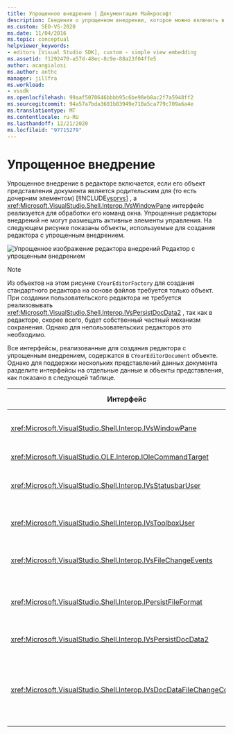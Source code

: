 ```yaml
---
title: Упрощенное внедрение | Документация Майкрософт
description: Сведения о упрощенном внедрении, которое можно включить в редакторе, если его объект представления документа является дочерним по отношению к Visual Studio.
ms.custom: SEO-VS-2020
ms.date: 11/04/2016
ms.topic: conceptual
helpviewer_keywords:
- editors [Visual Studio SDK], custom - simple view embedding
ms.assetid: f1292478-a57d-48ec-8c9e-88a23f04ffe5
author: acangialosi
ms.author: anthc
manager: jillfra
ms.workload:
- vssdk
ms.openlocfilehash: 99aaf5070646bbbb95c6be98eb8ac2f7a5948ff2
ms.sourcegitcommit: 94a57a7bda3601b83949e710a5ca779c709a6a4e
ms.translationtype: MT
ms.contentlocale: ru-RU
ms.lasthandoff: 12/21/2020
ms.locfileid: "97715279"
---
```

# <a name="simplified-embedding"></a>Упрощенное внедрение
Упрощенное внедрение в редакторе включается, если его объект представления документа является родительским для (то есть дочерним элементом) [!INCLUDE[vsprvs](../code-quality/includes/vsprvs_md.md)] , а <xref:Microsoft.VisualStudio.Shell.Interop.IVsWindowPane> интерфейс реализуется для обработки его команд окна. Упрощенные редакторы внедрений не могут размещать активные элементы управления. На следующем рисунке показаны объекты, используемые для создания редактора с упрощенным внедрением.

 ![Упрощенное изображение редактора внедрений](../extensibility/media/vssimplifiedembeddingeditor.gif "вссимплифиедембеддинжедитор") Редактор с упрощенным внедрением

> [!NOTE]
> Из объектов на этом рисунке `CYourEditorFactory` для создания стандартного редактора на основе файлов требуется только объект. При создании пользовательского редактора не требуется реализовывать <xref:Microsoft.VisualStudio.Shell.Interop.IVsPersistDocData2> , так как в редакторе, скорее всего, будет собственный частный механизм сохранения. Однако для непользовательских редакторов это необходимо.

 Все интерфейсы, реализованные для создания редактора с упрощенным внедрением, содержатся в `CYourEditorDocument` объекте. Однако для поддержки нескольких представлений данных документа разделите интерфейсы на отдельные данные и объекты представления, как показано в следующей таблице.

|Интерфейс|Расположение интерфейса|Использовать|
|---------------|---------------------------|---------|
|<xref:Microsoft.VisualStudio.Shell.Interop.IVsWindowPane>|Представление|Обеспечивает подключение к родительскому окну.|
|<xref:Microsoft.VisualStudio.OLE.Interop.IOleCommandTarget>|Представление|Обрабатывает команды.|
|<xref:Microsoft.VisualStudio.Shell.Interop.IVsStatusbarUser>|Представление|Обеспечивает обновление строки состояния.|
|<xref:Microsoft.VisualStudio.Shell.Interop.IVsToolboxUser>|Представление|Включает элементы **панели элементов** .|
|<xref:Microsoft.VisualStudio.Shell.Interop.IVsFileChangeEvents>|Данные|Отправляет уведомления при изменении файла.|
|<xref:Microsoft.VisualStudio.Shell.Interop.IPersistFileFormat>|Данные|Включает функцию "Сохранить как" для типа файлов.|
|<xref:Microsoft.VisualStudio.Shell.Interop.IVsPersistDocData2>|Данные|Обеспечивает сохраняемость документа.|
|<xref:Microsoft.VisualStudio.Shell.Interop.IVsDocDataFileChangeControl>|Данные|Позволяет подавлять события изменения файлов, такие как запуск повторной загрузки.|
